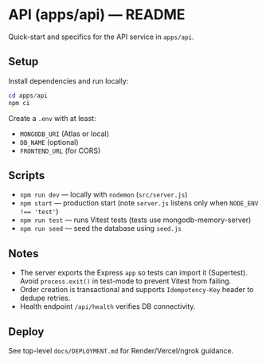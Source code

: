 # API (apps/api) — README

Quick-start and specifics for the API service in `apps/api`.

## Setup

Install dependencies and run locally:

```powershell
cd apps/api
npm ci
```

Create a `.env` with at least:
- `MONGODB_URI` (Atlas or local)
- `DB_NAME` (optional)
- `FRONTEND_URL` (for CORS)

## Scripts
- `npm run dev` — locally with `nodemon` (`src/server.js`)
- `npm start` — production start (note `server.js` listens only when `NODE_ENV !== 'test'`)
- `npm run test` — runs Vitest tests (tests use mongodb-memory-server)
- `npm run seed` — seed the database using `seed.js`

## Notes
- The server exports the Express `app` so tests can import it (Supertest). Avoid `process.exit()` in test-mode to prevent Vitest from failing.
- Order creation is transactional and supports `Idempotency-Key` header to dedupe retries.
- Health endpoint `/api/health` verifies DB connectivity.

## Deploy
See top-level `docs/DEPLOYMENT.md` for Render/Vercel/ngrok guidance.

